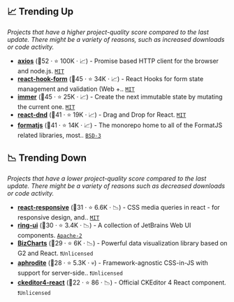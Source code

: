 ## 📈 Trending Up

_Projects that have a higher project-quality score compared to the last update. There might be a variety of reasons, such as increased downloads or code activity._

- <b><a href="https://github.com/axios/axios">axios</a></b> (🥇52 ·  ⭐ 100K · 📈) - Promise based HTTP client for the browser and node.js. <code><a href="http://bit.ly/34MBwT8">MIT</a></code>
- <b><a href="https://github.com/react-hook-form/react-hook-form">react-hook-form</a></b> (🥇45 ·  ⭐ 34K · 📈) - React Hooks for form state management and validation (Web +.. <code><a href="http://bit.ly/34MBwT8">MIT</a></code>
- <b><a href="https://github.com/immerjs/immer">immer</a></b> (🥇45 ·  ⭐ 25K · 📈) - Create the next immutable state by mutating the current one. <code><a href="http://bit.ly/34MBwT8">MIT</a></code>
- <b><a href="https://github.com/react-dnd/react-dnd">react-dnd</a></b> (🥇41 ·  ⭐ 19K · 📈) - Drag and Drop for React. <code><a href="http://bit.ly/34MBwT8">MIT</a></code>
- <b><a href="https://github.com/formatjs/formatjs">formatjs</a></b> (🥇41 ·  ⭐ 14K · 📈) - The monorepo home to all of the FormatJS related libraries, most.. <code><a href="http://bit.ly/3aKzpTv">BSD-3</a></code>

## 📉 Trending Down

_Projects that have a lower project-quality score compared to the last update. There might be a variety of reasons such as decreased downloads or code activity._

- <b><a href="https://github.com/yocontra/react-responsive">react-responsive</a></b> (🥉31 ·  ⭐ 6.6K · 📉) - CSS media queries in react - for responsive design, and.. <code><a href="http://bit.ly/34MBwT8">MIT</a></code>
- <b><a href="https://github.com/JetBrains/ring-ui">ring-ui</a></b> (🥉30 ·  ⭐ 3.4K · 📉) - A collection of JetBrains Web UI components. <code><a href="http://bit.ly/3nYMfla">Apache-2</a></code>
- <b><a href="https://github.com/alibaba/BizCharts">BizCharts</a></b> (🥉29 ·  ⭐ 6K · 📉) - Powerful data visualization library based on G2 and React. <code>❗Unlicensed</code>
- <b><a href="https://github.com/Khan/aphrodite">aphrodite</a></b> (🥉28 ·  ⭐ 5.3K · 💀) - Framework-agnostic CSS-in-JS with support for server-side.. <code>❗Unlicensed</code>
- <b><a href="https://github.com/ckeditor/ckeditor4-react">ckeditor4-react</a></b> (🥉22 ·  ⭐ 86 · 📉) - Official CKEditor 4 React component. <code>❗Unlicensed</code>

